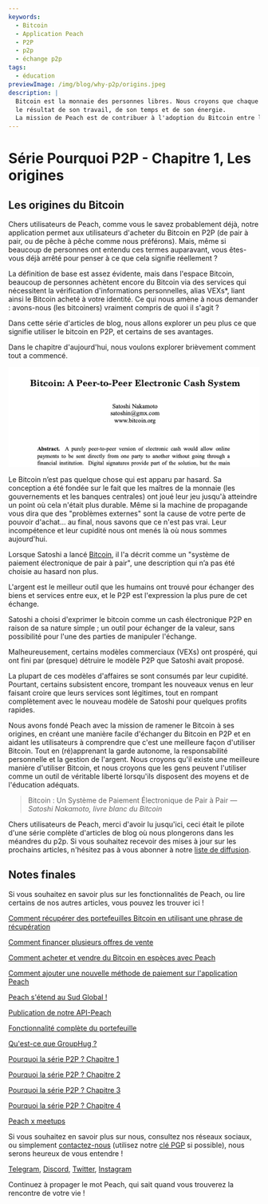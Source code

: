 ```yaml
---
keywords:
  - Bitcoin
  - Application Peach
  - P2P
  - p2p
  - échange p2p
tags:
  - éducation
previewImage: /img/blog/why-p2p/origins.jpeg
description: |
  Bitcoin est la monnaie des personnes libres. Nous croyons que chaque être humain a le droit de choisir la monnaie qu'il utilise pour stocker sa richesse,
  le résultat de son travail, de son temps et de son énergie.
  La mission de Peach est de contribuer à l'adoption du Bitcoin entre les mains des gens.
---
```


# Série Pourquoi P2P - Chapitre 1, Les origines

## Les origines du Bitcoin

Chers utilisateurs de Peach, comme vous le savez probablement déjà, notre application permet aux utilisateurs d'acheter du Bitcoin en P2P (de pair à pair, ou de pêche à pêche comme nous préférons). Mais, même si beaucoup de personnes ont entendu ces termes auparavant, vous êtes-vous déjà arrêté pour penser à ce que cela signifie réellement ?

La définition de base est assez évidente, mais dans l'espace Bitcoin, beaucoup de personnes achètent encore du Bitcoin via des services qui nécessitent la vérification d'informations personnelles, alias VEXs\*, liant ainsi le Bitcoin acheté à votre identité. Ce qui nous amène à nous demander : avons-nous (les bitcoiners) vraiment compris de quoi il s'agit ?

Dans cette série d'articles de blog, nous allons explorer un peu plus ce que signifie utiliser le bitcoin en P2P, et certains de ses avantages.

Dans le chapitre d'aujourd'hui, nous voulons explorer brièvement comment tout a commencé.

![livre blanc du bitcoin](/img/blog/why-p2p/whitepaper-intro.png)

Le Bitcoin n’est pas quelque chose qui est apparu par hasard. Sa conception a été fondée sur le fait que les maîtres de la monnaie (les gouvernements et les banques centrales) ont joué leur jeu jusqu'à atteindre un point où cela n'était plus durable.
Même si la machine de propagande vous dira que des "problèmes externes" sont la cause de votre perte de pouvoir d'achat… au final, nous savons que ce n'est pas vrai. Leur incompétence et leur cupidité nous ont menés là où nous sommes aujourd'hui.

Lorsque Satoshi a lancé [Bitcoin](https://peachbitcoin.com/bitcoin.pdf), il l'a décrit comme un "système de paiement électronique de pair à pair", une description qui n’a pas été choisie au hasard non plus.

L'argent est le meilleur outil que les humains ont trouvé pour échanger des biens et services entre eux, et le P2P est l'expression la plus pure de cet échange.

Satoshi a choisi d'exprimer le bitcoin comme un cash électronique P2P en raison de sa nature simple ; un outil pour échanger de la valeur, sans possibilité pour l'une des parties de manipuler l'échange.

Malheureusement, certains modèles commerciaux (VEXs) ont prospéré, qui ont fini par (presque) détruire le modèle P2P que Satoshi avait proposé.

La plupart de ces modèles d'affaires se sont consumés par leur cupidité. Pourtant, certains subsistent encore, trompant les nouveaux venus en leur faisant croire que leurs services sont légitimes, tout en rompant complètement avec le nouveau modèle de Satoshi pour quelques profits rapides.

Nous avons fondé Peach avec la mission de ramener le Bitcoin à ses origines, en créant une manière facile d'échanger du Bitcoin en P2P et en aidant les utilisateurs à comprendre que c'est une meilleure façon d'utiliser Bitcoin. Tout en (ré)apprenant la garde autonome, la responsabilité personnelle et la gestion de l'argent.
Nous croyons qu'il existe une meilleure manière d'utiliser Bitcoin, et nous croyons que les gens peuvent l'utiliser comme un outil de véritable liberté lorsqu'ils disposent des moyens et de l'éducation adéquats.

> Bitcoin : Un Système de Paiement Électronique de Pair à Pair
> <cite>— Satoshi Nakamoto, livre blanc du Bitcoin</cite>

Chers utilisateurs de Peach, merci d'avoir lu jusqu'ici, ceci était le pilote d'une série complète d'articles de blog où nous plongerons dans les méandres du p2p. Si vous souhaitez recevoir des mises à jour sur les prochains articles, n'hésitez pas à vous abonner à notre [liste de diffusion](https://peachbitcoin.com).

## Notes finales

Si vous souhaitez en savoir plus sur les fonctionnalités de Peach, ou lire certains de nos autres articles, vous pouvez les trouver ici !

[Comment récupérer des portefeuilles Bitcoin en utilisant une phrase de récupération](https://peachbitcoin.com/fr/blog/how-to-restore-peach-wallet/)

[Comment financer plusieurs offres de vente](https://peachbitcoin.com/fr/blog/funding-multiple-sell-offers/)

[Comment acheter et vendre du Bitcoin en espèces avec Peach](https://peachbitcoin.com/fr/blog/how-to-buy-and-sell-bitcoin-with-cash-using-peach/)

[Comment ajouter une nouvelle méthode de paiement sur l'application Peach](https://peachbitcoin.com/fr/blog/how-to-add-a-payment-method/)

[Peach s'étend au Sud Global !](https://peachbitcoin.com/fr/blog/peach-expands-to-the-global-south/)

[Publication de notre API-Peach](https://peachbitcoin.com/fr/blog/making-our-peach-api-public/)

[Fonctionnalité complète du portefeuille](https://peachbitcoin.com/fr/blog/full-wallet-functionality/)

[Qu'est-ce que GroupHug ?](https://peachbitcoin.com/fr/blog/group-hug/)

[Pourquoi la série P2P ? Chapitre 1](https://peachbitcoin.com/fr/blog/why-p2p-chapter-1/)

[Pourquoi la série P2P ? Chapitre 2](https://peachbitcoin.com/fr/blog/why-p2p-chapter-2/)

[Pourquoi la série P2P ? Chapitre 3](https://peachbitcoin.com/fr/blog/why-p2p-chapter-3-circular-economies/)

[Pourquoi la série P2P ? Chapitre 4](https://peachbitcoin.com/fr/blog/why-p2p-chapter-4-chains-of-trust/)

[Peach x meetups](https://peachbitcoin.com/fr/blog/peach-for-meetups/)

Si vous souhaitez en savoir plus sur nous, consultez nos réseaux sociaux, ou simplement [contactez-nous](mailto:hello@peachbitcoin.com) (utilisez notre [clé PGP](https://keys.openpgp.org/vks/v1/by-fingerprint/48339A19645E2E53488E0E5479E1B270FACD1BD2) si possible), nous serons heureux de vous entendre !

[Telegram](https://t.me/peachtopeach), [Discord](https://discord.gg/ypeHz3SW54), [Twitter](https://twitter.com/peachbitcoin), [Instagram](https://instagram.com/peachbitcoin)

Continuez à propager le mot Peach, qui sait quand vous trouverez la rencontre de votre vie !
